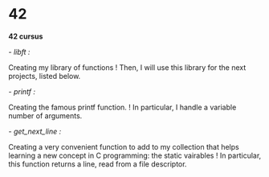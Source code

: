 # 42

**42 cursus**

*- libft :*

Creating my library of functions !
Then, I will use this library for the next projects, listed below.


*- printf :*

Creating the famous printf function. !
In particular, I handle a variable number of arguments.

*- get_next_line :*

Creating a very convenient function to add to my collection that helps learning a new concept in C programming: the static vairables !
In particular, this function returns a line, read from a file descriptor.

